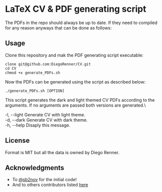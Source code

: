 # LaTeX CV & PDF generating script

The PDFs in the repo should always be up to date. If they need to compiled for any reason anyways that can be done as follows:

## Usage

Clone this repository and mak the PDF generating script executable:

```
clone git@github.com:DiegoRenner/CV.git 
cd CV 
chmod +x generate_PDFs.sh
```

Now the PDFs can be generated using the script as described below:

```
./generate_PDFs.sh [OPTION]
```

This script generates the dark and light themed CV PDFs according to the arguments. If no arguments are passed both versions are generated.\

\-l, --light Generate CV with light theme. \
\-d, --dark Generate CV with dark theme. \
\-h, --help Disaply this message.

## License

Format is MIT but all the data is owned by Diego Renner.

## Acknowledgments

* To [@sb2nov](https://github.com/sb2nov/) for the initial code!
* And to others contributors listed [here](https://github.com/sb2nov/resume/graphs/contributors)